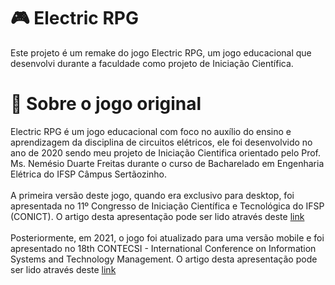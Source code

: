 # 🎮 Electric RPG
Este projeto é um remake do jogo Electric RPG, um jogo educacional que desenvolvi durante a faculdade como projeto de Iniciação Científica.

# 🎲 Sobre o jogo original
Electric RPG é um jogo educacional com foco no auxílio do ensino e aprendizagem da disciplina de circuitos elétricos, ele foi desenvolvido no ano de 2020 sendo meu projeto 
de Iniciação Cientifica orientado pelo Prof. Ms. Nemésio Duarte Freitas durante o curso de Bacharelado em Engenharia Elétrica do IFSP Câmpus Sertãozinho.<br><br>
A primeira versão deste jogo, quando era exclusivo para desktop, foi apresentada no 11º Congresso de Iniciação Científica e Tecnológica do IFSP (CONICT). O artigo desta
apresentação pode ser lido através deste <a href="https://ocs.ifsp.edu.br/conict/xiconict/paper/view/7002">link</a><br><br>
Posteriormente, em 2021, o jogo foi atualizado para uma versão mobile e foi apresentado no 18th CONTECSI - International Conference on Information Systems and Technology 
Management. O artigo desta apresentação pode ser lido através deste <a href="https://www.tecsi.org/contecsi/index.php/contecsi/18CONTECSI/paper/view/6842">link</a>
